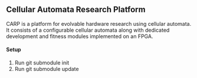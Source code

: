 ## Cellular Automata Research Platform

CARP is a platform for evolvable hardware research using cellular automata.
It consists of a configurable cellular automata along with dedicated development and fitness modules implemented on an FPGA.

#### Setup
1. Run git submodule init
2. Run git submodule update
